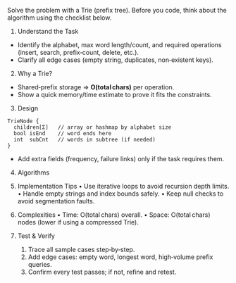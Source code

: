 Solve the problem with a Trie (prefix tree). Before you code, think about the algorithm using the checklist below.

1. Understand the Task
- Identify the alphabet, max word length/count, and required operations (insert, search, prefix‑count, delete, etc.).
- Clarify all edge cases (empty string, duplicates, non‑existent keys).

2. Why a Trie?
- Shared‑prefix storage ⇒ **O(total chars)** per operation.
- Show a quick memory/time estimate to prove it fits the constraints.

3. Design
```
TrieNode {
  children[Σ]   // array or hashmap by alphabet size
  bool isEnd    // word ends here
  int  subCnt   // words in subtree (if needed)
}
```

- Add extra fields (frequency, failure links) only if the task requires them.

4. Algorithms

5. Implementation Tips
   	•	Use iterative loops to avoid recursion depth limits.
   	•	Handle empty strings and index bounds safely.
   	•	Keep null checks to avoid segmentation faults.

6. Complexities
   	•	Time: O(total chars) overall.
   	•	Space: O(total chars) nodes (lower if using a compressed Trie).

7. Test & Verify
   	1.	Trace all sample cases step‑by‑step.
   	2.	Add edge cases: empty word, longest word, high‑volume prefix queries.
   	3.	Confirm every test passes; if not, refine and retest.